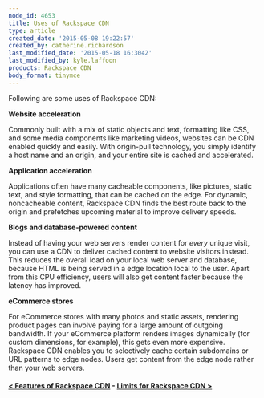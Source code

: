 ```yaml
---
node_id: 4653
title: Uses of Rackspace CDN
type: article
created_date: '2015-05-08 19:22:57'
created_by: catherine.richardson
last_modified_date: '2015-05-18 16:3042'
last_modified_by: kyle.laffoon
products: Rackspace CDN
body_format: tinymce
---
```


Following are some uses of Rackspace CDN:

**Website acceleration**

Commonly built with a mix of static objects and text, formatting like
CSS, and some media components like marketing videos, websites can be
CDN enabled quickly and easily.  With origin-pull technology, you simply
identify a host name and an origin, and your entire site is cached and
accelerated. 

**Application acceleration**

Applications often have many cacheable components, like pictures, static
text, and style formatting, that can be cached on the edge.  For
dynamic, noncacheable content, Rackspace CDN finds the best route back
to the origin and prefetches upcoming material to improve delivery
speeds. 

**Blogs and database-powered content**

Instead of having your web servers render content for *every* unique
visit, you can use a CDN to deliver cached content to website visitors
instead. This reduces the overall load on your local web server and
database, because HTML is being served in a edge location local to the
user. Apart from this CPU efficiency, users will also get content faster
because the latency has improved.

**eCommerce stores**

For eCommerce stores with many photos and static assets, rendering
product pages can involve paying for a large amount of outgoing
bandwidth. If your eCommerce platform renders images dynamically (for
custom dimensions, for example), this gets even more expensive.
Rackspace CDN enables you to selectively cache certain subdomains or URL
patterns to edge nodes. Users get content from the edge node rather than
your web servers.

 

#### [\< Features of Rackspace CDN](https://www.rackspace.com/knowledge_center/article/features-of-rackspace-cdn)    -    [Limits for Rackspace CDN \>](https://www.rackspace.com/knowledge_center/article/limits-for-rackspace-cdn)

 

 

